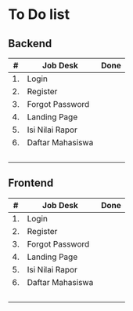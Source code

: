 # To Do list

## Backend

| #  | Job Desk         | Done |
|----|------------------|------|
| 1. | Login            |      |
| 2. | Register         |      |
| 3. | Forgot Password  |      |
| 4. | Landing Page     |      |
| 5. | Isi Nilai Rapor  |      |
| 6. | Daftar Mahasiswa |      |
|    | &nbsp;           |      |

## Frontend
| #  | Job Desk         | Done |
|----|------------------|------|
| 1. | Login            |      |
| 2. | Register         |      |
| 3. | Forgot Password  |      |
| 4. | Landing Page     |      |
| 5. | Isi Nilai Rapor  |      |
| 6. | Daftar Mahasiswa |      |
|    | &nbsp;           |      |
